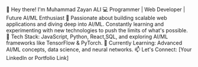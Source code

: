 👋 Hey there! I'm Muhammad Zayan ALI
💻 Programmer | Web Developer | Future AI/ML Enthusiast
🚀 Passionate about building scalable web applications and diving deep into AI/ML. Constantly learning and experimenting with new technologies to push the limits of what's possible.
🔧 Tech Stack: JavaScript, Python, React,SQL, and exploring AI/ML frameworks like TensorFlow & PyTorch.
🌱 Currently Learning: Advanced AI/ML concepts, data science, and neural networks.
📫 Let's Connect: [Your LinkedIn or Portfolio Link]

